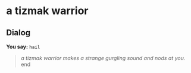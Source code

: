 # a tizmak warrior


## Dialog

**You say:** `hail`



>*a tizmak warrior makes a strange gurgling sound and nods at you.*
end